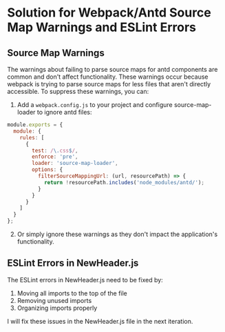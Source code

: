 # Solution for Webpack/Antd Source Map Warnings and ESLint Errors

## Source Map Warnings
The warnings about failing to parse source maps for antd components are common and don't affect functionality. These warnings occur because webpack is trying to parse source maps for less files that aren't directly accessible. To suppress these warnings, you can:

1. Add a `webpack.config.js` to your project and configure source-map-loader to ignore antd files:
```js
module.exports = {
  module: {
    rules: [
      {
        test: /\.css$/,
        enforce: 'pre',
        loader: 'source-map-loader',
        options: {
          filterSourceMappingUrl: (url, resourcePath) => {
            return !resourcePath.includes('node_modules/antd/');
          }
        }
      }
    ]
  }
};
```

2. Or simply ignore these warnings as they don't impact the application's functionality.

## ESLint Errors in NewHeader.js
The ESLint errors in NewHeader.js need to be fixed by:
1. Moving all imports to the top of the file
2. Removing unused imports
3. Organizing imports properly

I will fix these issues in the NewHeader.js file in the next iteration.
